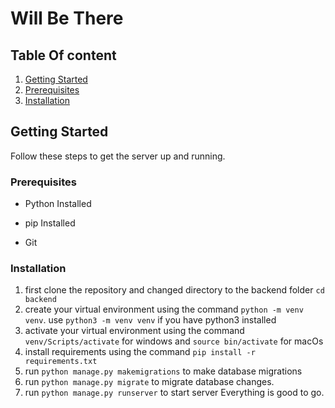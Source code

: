 # Will Be There

## Table Of content
1. [Getting Started](#getting-started)
2. [Prerequisites](#prerequisites)
3. [Installation](#installation)
 

## Getting Started
Follow these steps to get the server up and running.

  

### Prerequisites

- Python Installed

- pip Installed

- Git

  

### Installation

1. first clone the repository and changed directory to the backend folder `cd backend`
2. create your virtual environment using the command
 `python -m venv venv`. use `python3 -m venv venv` if you have python3 installed
 3. activate your virtual environment using the command `venv/Scripts/activate` for windows and `source bin/activate` for macOs
 4. install requirements using the command `pip install -r requirements.txt`
 5. run `python manage.py makemigrations` to make database migrations
 6. run `python manage.py migrate` to migrate database changes.
 7. run `python manage.py runserver` to start server
 Everything is good to go.